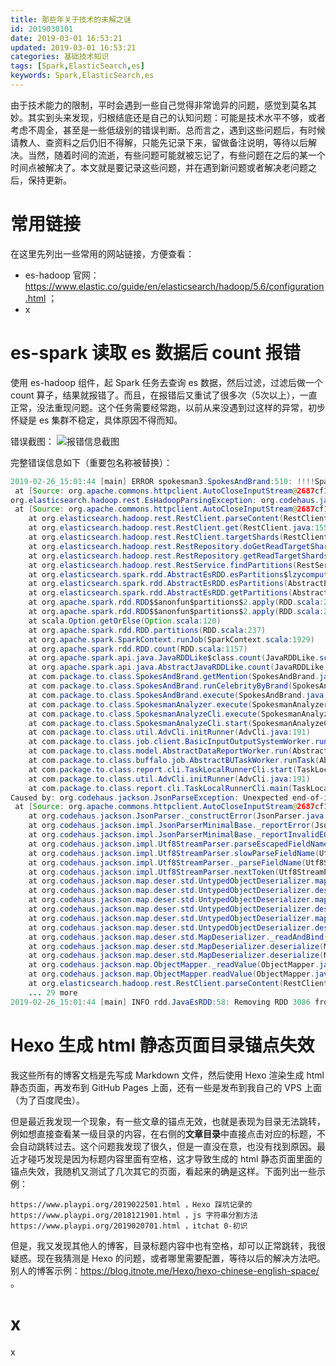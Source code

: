 ```yaml
---
title: 那些年关于技术的未解之谜
id: 2019030101
date: 2019-03-01 16:53:21
updated: 2019-03-01 16:53:21
categories: 基础技术知识
tags: [Spark,ElasticSearch,es]
keywords: Spark,ElasticSearch,es
---
```



由于技术能力的限制，平时会遇到一些自己觉得非常诡异的问题，感觉到莫名其妙。其实到头来发现，归根结底还是自己的认知问题：可能是技术水平不够，或者考虑不周全，甚至是一些低级别的错误判断。总而言之，遇到这些问题后，有时候请教人、查资料之后仍旧不得解，只能先记录下来，留做备注说明，等待以后解决。当然，随着时间的流逝，有些问题可能就被忘记了，有些问题在之后的某一个时间点被解决了。本文就是要记录这些问题，并在遇到新问题或者解决老问题之后，保持更新。


<!-- more -->


# 常用链接


在这里先列出一些常用的网站链接，方便查看：
- es-hadoop 官网：https://www.elastic.co/guide/en/elasticsearch/hadoop/5.6/configuration.html ；
- x


# es-spark 读取 es 数据后 count 报错


使用 es-hadoop 组件，起 Spark 任务去查询 es 数据，然后过滤，过滤后做一个 count 算子，结果就报错了。而且，在报错后又重试了很多次（5次以上），一直正常，没法重现问题。这个任务需要经常跑，以前从来没遇到过这样的异常，初步怀疑是 es 集群不稳定，具体原因不得而知。

错误截图：
![报错信息截图](https://ws1.sinaimg.cn/large/b7f2e3a3gy1g0pyfelevwj20vj0mr0w0.jpg "报错信息截图")

完整错误信息如下（重要包名称被替换）：
````java
2019-02-26_15:01:44 [main] ERROR spokesman3.SpokesAndBrand:510: !!!!Spark 出错: org.codehaus.jackson.JsonParseException: Unexpected end-of-input in field name
 at [Source: org.apache.commons.httpclient.AutoCloseInputStream@2687cf14; line: 1, column: 17581]
org.elasticsearch.hadoop.rest.EsHadoopParsingException: org.codehaus.jackson.JsonParseException: Unexpected end-of-input in field name
 at [Source: org.apache.commons.httpclient.AutoCloseInputStream@2687cf14; line: 1, column: 17581]
	at org.elasticsearch.hadoop.rest.RestClient.parseContent(RestClient.java:171)
	at org.elasticsearch.hadoop.rest.RestClient.get(RestClient.java:155)
	at org.elasticsearch.hadoop.rest.RestClient.targetShards(RestClient.java:357)
	at org.elasticsearch.hadoop.rest.RestRepository.doGetReadTargetShards(RestRepository.java:306)
	at org.elasticsearch.hadoop.rest.RestRepository.getReadTargetShards(RestRepository.java:297)
	at org.elasticsearch.hadoop.rest.RestService.findPartitions(RestService.java:241)
	at org.elasticsearch.spark.rdd.AbstractEsRDD.esPartitions$lzycompute(AbstractEsRDD.scala:73)
	at org.elasticsearch.spark.rdd.AbstractEsRDD.esPartitions(AbstractEsRDD.scala:72)
	at org.elasticsearch.spark.rdd.AbstractEsRDD.getPartitions(AbstractEsRDD.scala:44)
	at org.apache.spark.rdd.RDD$$anonfun$partitions$2.apply(RDD.scala:239)
	at org.apache.spark.rdd.RDD$$anonfun$partitions$2.apply(RDD.scala:237)
	at scala.Option.getOrElse(Option.scala:120)
	at org.apache.spark.rdd.RDD.partitions(RDD.scala:237)
	at org.apache.spark.SparkContext.runJob(SparkContext.scala:1929)
	at org.apache.spark.rdd.RDD.count(RDD.scala:1157)
	at org.apache.spark.api.java.JavaRDDLike$class.count(JavaRDDLike.scala:440)
	at org.apache.spark.api.java.AbstractJavaRDDLike.count(JavaRDDLike.scala:46)
	at com.package.to.class.SpokesAndBrand.getMention(SpokesAndBrand.java:508)
	at com.package.to.class.SpokesAndBrand.runCelebrityByBrand(SpokesAndBrand.java:185)
	at com.package.to.class.SpokesAndBrand.execute(SpokesAndBrand.java:116)
	at com.package.to.class.SpokesmanAnalyzer.execute(SpokesmanAnalyzer.java:162)
	at com.package.to.class.SpokesmanAnalyzeCli.execute(SpokesmanAnalyzeCli.java:154)
	at com.package.to.class.SpokesmanAnalyzeCli.start(SpokesmanAnalyzeCli.java:75)
	at com.package.to.class.util.AdvCli.initRunner(AdvCli.java:191)
	at com.package.to.class.job.client.BasicInputOutputSystemWorker.run(BasicInputOutputSystemWorker.java:79)
	at com.package.to.class.model.AbstractDataReportWorker.run(AbstractDataReportWorker.java:122)
	at com.package.to.class.buffalo.job.AbstractBUTaskWorker.runTask(AbstractBUTaskWorker.java:63)
	at com.package.to.class.report.cli.TaskLocalRunnerCli.start(TaskLocalRunnerCli.java:110)
	at com.package.to.class.util.AdvCli.initRunner(AdvCli.java:191)
	at com.package.to.class.report.cli.TaskLocalRunnerCli.main(TaskLocalRunnerCli.java:43)
Caused by: org.codehaus.jackson.JsonParseException: Unexpected end-of-input in field name
 at [Source: org.apache.commons.httpclient.AutoCloseInputStream@2687cf14; line: 1, column: 17581]
	at org.codehaus.jackson.JsonParser._constructError(JsonParser.java:1433)
	at org.codehaus.jackson.impl.JsonParserMinimalBase._reportError(JsonParserMinimalBase.java:521)
	at org.codehaus.jackson.impl.JsonParserMinimalBase._reportInvalidEOF(JsonParserMinimalBase.java:454)
	at org.codehaus.jackson.impl.Utf8StreamParser.parseEscapedFieldName(Utf8StreamParser.java:1503)
	at org.codehaus.jackson.impl.Utf8StreamParser.slowParseFieldName(Utf8StreamParser.java:1404)
	at org.codehaus.jackson.impl.Utf8StreamParser._parseFieldName(Utf8StreamParser.java:1231)
	at org.codehaus.jackson.impl.Utf8StreamParser.nextToken(Utf8StreamParser.java:495)
	at org.codehaus.jackson.map.deser.std.UntypedObjectDeserializer.mapObject(UntypedObjectDeserializer.java:219)
	at org.codehaus.jackson.map.deser.std.UntypedObjectDeserializer.deserialize(UntypedObjectDeserializer.java:47)
	at org.codehaus.jackson.map.deser.std.UntypedObjectDeserializer.mapArray(UntypedObjectDeserializer.java:165)
	at org.codehaus.jackson.map.deser.std.UntypedObjectDeserializer.deserialize(UntypedObjectDeserializer.java:51)
	at org.codehaus.jackson.map.deser.std.UntypedObjectDeserializer.mapArray(UntypedObjectDeserializer.java:165)
	at org.codehaus.jackson.map.deser.std.UntypedObjectDeserializer.deserialize(UntypedObjectDeserializer.java:51)
	at org.codehaus.jackson.map.deser.std.MapDeserializer._readAndBind(MapDeserializer.java:319)
	at org.codehaus.jackson.map.deser.std.MapDeserializer.deserialize(MapDeserializer.java:249)
	at org.codehaus.jackson.map.deser.std.MapDeserializer.deserialize(MapDeserializer.java:33)
	at org.codehaus.jackson.map.ObjectMapper._readValue(ObjectMapper.java:2704)
	at org.codehaus.jackson.map.ObjectMapper.readValue(ObjectMapper.java:1286)
	at org.elasticsearch.hadoop.rest.RestClient.parseContent(RestClient.java:166)
	... 29 more
2019-02-26_15:01:44 [main] INFO rdd.JavaEsRDD:58: Removing RDD 3086 from persistence list
````

# Hexo 生成 html 静态页面目录锚点失效


我这些所有的博客文档是先写成 Markdown 文件，然后使用 Hexo 渲染生成 html 静态页面，再发布到 GitHub Pages 上面，还有一些是发布到我自己的 VPS 上面（为了百度爬虫）。

但是最近我发现一个现象，有一些文章的锚点无效，也就是表现为目录无法跳转，例如想直接查看某一级目录的内容，在右侧的**文章目录**中直接点击对应的标题，不会自动跳转过去。这个问题我发现了很久，但是一直没在意，也没有找到原因。最近才碰巧发现是因为标题内容里面有空格，这才导致生成的 html 静态页面里面的锚点失效，我随机又测试了几次其它的页面，看起来的确是这样。下面列出一些示例：

```
https://www.playpi.org/2019022501.html ，Hexo 踩坑记录的
https://www.playpi.org/2018121901.html ，js 字符串分割方法
https://www.playpi.org/2019020701.html ，itchat 0-初识
```

但是，我又发现其他人的博客，目录标题内容中也有空格，却可以正常跳转，我很疑惑。现在我猜测是 Hexo 的问题，或者哪里需要配置，等待以后的解决方法吧。别人的博客示例：https://blog.itnote.me/Hexo/hexo-chinese-english-space/ 。


# x


x

